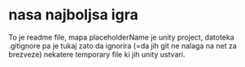 # nasa najboljsa igra

To je readme file, mapa placeholderName je unity project, datoteka .gitignore pa je tukaj zato da ignorira (=da jih git ne nalaga na net za brezveze) nekatere temporary file ki jih unity ustvari.
